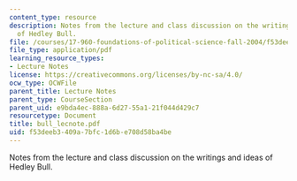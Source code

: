 ```yaml
---
content_type: resource
description: Notes from the lecture and class discussion on the writings and ideas
  of Hedley Bull.
file: /courses/17-960-foundations-of-political-science-fall-2004/f53deeb3409a7bfc1d6be708d58ba4be_bull_lecnote.pdf
file_type: application/pdf
learning_resource_types:
- Lecture Notes
license: https://creativecommons.org/licenses/by-nc-sa/4.0/
ocw_type: OCWFile
parent_title: Lecture Notes
parent_type: CourseSection
parent_uid: e9bda4ec-888a-6d27-55a1-21f044d429c7
resourcetype: Document
title: bull_lecnote.pdf
uid: f53deeb3-409a-7bfc-1d6b-e708d58ba4be
---
```

Notes from the lecture and class discussion on the writings and ideas of Hedley Bull.